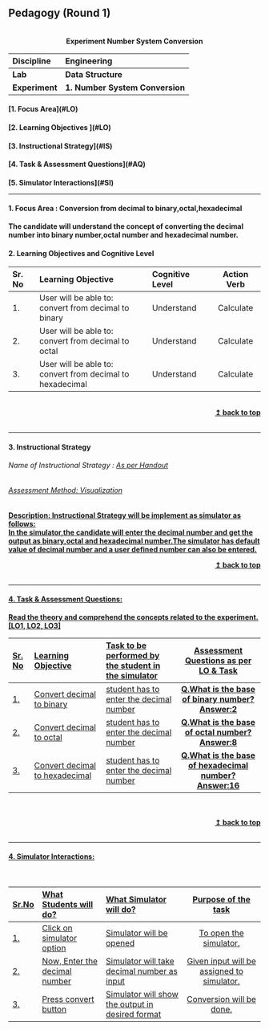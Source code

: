 ## Pedagogy (Round 1)
<p align="center">
<br>
<b> Experiment Number System Conversion <a name="top"></a> <br>
</p>

<b>Discipline | <b>Engineering
:--|:--|
<b> Lab | <b> Data Structure
<b> Experiment|     <b> 1. Number System Conversion


<h4> [1. Focus Area](#LO)
<h4> [2. Learning Objectives ](#LO)
<h4> [3. Instructional Strategy](#IS)
<h4> [4. Task & Assessment Questions](#AQ)
<h4> [5. Simulator Interactions](#SI)
<hr>

<a name="LO"></a>
#### 1. Focus Area : Conversion from decimal to binary,octal,hexadecimal
The candidate will understand the concept of converting the decimal number into binary number,octal number and hexadecimal number.

#### 2. Learning Objectives and Cognitive Level


Sr. No |	Learning Objective	| Cognitive Level | Action Verb
:--|:--|:--|:-:
1.| User will be able to: <br>convert from decimal to binary <br>  | Understand | Calculate
2.| User will be able to: <br>convert from decimal to octal <br>  | Understand | Calculate
3.| User will be able to: <br>convert from decimal to hexadecimal <br> | Understand | Calculate

<br/>
<div align="right">
    <b><a href="#top">↥ back to top</a></b>
</div>
<br/>
<hr>

<a name="IS"></a>
#### 3. Instructional Strategy
###### Name of Instructional Strategy  :    <u> As per Handout
###### Assessment Method: Visualization

<u> <b>Description: </b> Instructional Strategy will be implement as simulator as follows: </u>
<br>
 In the simulator,the candidate will enter the decimal number and get the output as binary,octal and hexadecimal number.The simulator has default value of decimal number and a user defined number can also be entered.
<br/>
<div align="right">
    <b><a href="#top">↥ back to top</a></b>
</div>
<br/>
<hr>

<a name="AQ"></a>
#### 4. Task & Assessment Questions:

Read the theory and comprehend the concepts related to the experiment. [LO1, LO2, LO3]
<br>

Sr. No |	Learning Objective	| Task to be performed by <br> the student  in the simulator | Assessment Questions as per LO & Task
:--|:--|:--|:-:
1.| Convert decimal to binary <br> | student has to enter the decimal number | <b>Q.What is the base of binary number?<b><br>Answer:2
2.| Convert decimal to octal <br>| student has to enter the decimal number | <b>Q.What is the base of octal number?<b><br>Answer:8
3.| Convert decimal to hexadecimal <br>| student has to enter the decimal number | <b>Q.What is the base of hexadecimal number?<b><br>Answer:16


 <br>

<br/>
<div align="right">
    <b><a href="#top">↥ back to top</a></b>
</div>
<br/>
<hr>

<a name="SI"></a>

#### 4. Simulator Interactions:
<br>

Sr.No | What Students will do? |	What Simulator will do?	| Purpose of the task
:--|:--|:--|:--:
1.| Click on simulator option | Simulator will be opened  | To open the simulator.
2.| Now, Enter the decimal number | Simulator will take decimal number as input  | Given input will be assigned to simulator.
3.| Press convert button | Simulator will show the output in desired format | Conversion will be done.
